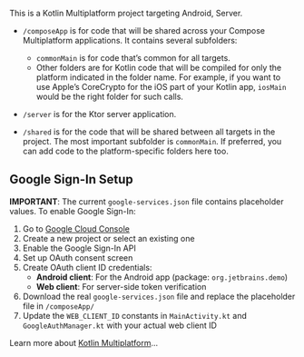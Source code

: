 This is a Kotlin Multiplatform project targeting Android, Server.

* `/composeApp` is for code that will be shared across your Compose Multiplatform applications.
  It contains several subfolders:
    - `commonMain` is for code that’s common for all targets.
    - Other folders are for Kotlin code that will be compiled for only the platform indicated in the folder name.
      For example, if you want to use Apple’s CoreCrypto for the iOS part of your Kotlin app,
      `iosMain` would be the right folder for such calls.

* `/server` is for the Ktor server application.

* `/shared` is for the code that will be shared between all targets in the project.
  The most important subfolder is `commonMain`. If preferred, you can add code to the platform-specific folders here
  too.

## Google Sign-In Setup

**IMPORTANT**: The current `google-services.json` file contains placeholder values. To enable Google Sign-In:

1. Go to [Google Cloud Console](https://console.cloud.google.com/)
2. Create a new project or select an existing one
3. Enable the Google Sign-In API
4. Set up OAuth consent screen
5. Create OAuth client ID credentials:
   - **Android client**: For the Android app (package: `org.jetbrains.demo`)
   - **Web client**: For server-side token verification
6. Download the real `google-services.json` file and replace the placeholder file in `/composeApp/`
7. Update the `WEB_CLIENT_ID` constants in `MainActivity.kt` and `GoogleAuthManager.kt` with your actual web client ID

Learn more about [Kotlin Multiplatform](https://www.jetbrains.com/help/kotlin-multiplatform-dev/get-started.html)…